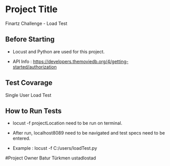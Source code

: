 # Project Title
Finartz Challenge - Load Test

## Before Starting
* Locust and Python are used for this project.

* API Info : https://developers.themoviedb.org/4/getting-started/authorization

## Test Covarage
Single User Load Test

## How to Run Tests
* locust -f projectLocation need to be run on terminal.
* After run, localhost8089 need to be navigated and test specs need to be entered.

* Example : locust -f C:/users/loadTest.py

#Project Owner
Batur Türkmen ustadlostad
